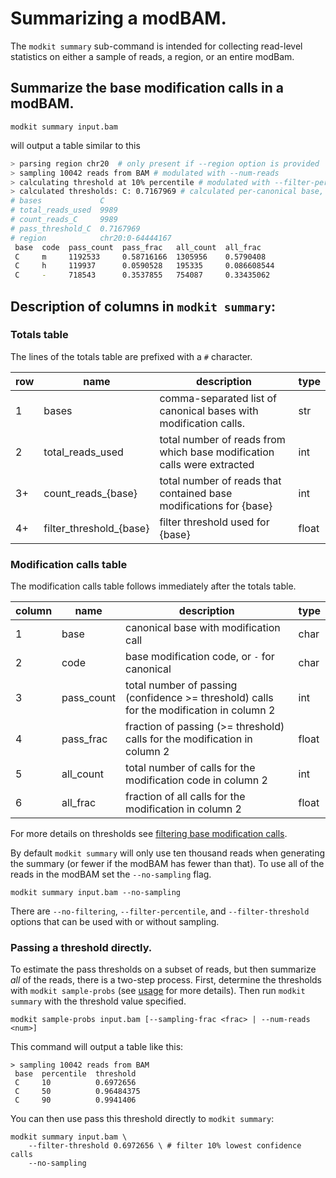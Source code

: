 # Summarizing a modBAM.

The `modkit summary` sub-command is intended for collecting read-level statistics on
either a sample of reads, a region, or an entire modBam.

## Summarize the base modification calls in a modBAM.

```
modkit summary input.bam 
```

will output a table similar to this

```bash
> parsing region chr20  # only present if --region option is provided
> sampling 10042 reads from BAM # modulated with --num-reads
> calculating threshold at 10% percentile # modulated with --filter-percentile
> calculated thresholds: C: 0.7167969 # calculated per-canonical base, on the fly
# bases             C
# total_reads_used  9989
# count_reads_C     9989
# pass_threshold_C  0.7167969
# region            chr20:0-64444167
 base  code  pass_count  pass_frac   all_count  all_frac
 C     m     1192533     0.58716166  1305956    0.5790408
 C     h     119937      0.0590528   195335     0.086608544
 C     -     718543      0.3537855   754087     0.33435062
```

## Description of columns in `modkit summary`:
### Totals table
The lines of the totals table are prefixed with a `#` character.

| row | name                    | description                                                             | type   |
|-----|-------------------------|-------------------------------------------------------------------------|--------|
| 1   | bases                   | comma-separated list of canonical bases with modification calls.        | str    |
| 2   | total_reads_used        | total number of reads from which base modification calls were extracted | int    |
| 3+  | count_reads_{base}      | total number of reads that contained base modifications for {base}      | int    |
| 4+  | filter_threshold_{base} | filter threshold used for {base}                                        | float  |

### Modification calls table
The modification calls table follows immediately after the totals table.

| column | name       | description                                                                              | type  |
|--------|------------|------------------------------------------------------------------------------------------|-------|
| 1      | base       | canonical base with modification call                                                    | char  |
| 2      | code       | base modification code, or `-` for canonical                                             | char  |
| 3      | pass_count | total number of passing (confidence >= threshold) calls for the modification in column 2 | int   |
| 4      | pass_frac  | fraction of passing (>= threshold) calls for the modification in column 2                | float |
| 5      | all_count  | total number of calls for the modification code in column 2                              | int   |
| 6      | all_frac   | fraction of all calls for the modification in column 2                                   | float |


For more details on thresholds see [filtering base modification calls](./filtering.md).


By default `modkit summary` will only use ten thousand reads when generating the summary
(or fewer if the modBAM has fewer than that). To use all of the reads in the modBAM set
the `--no-sampling` flag.

```
modkit summary input.bam --no-sampling
```

There are `--no-filtering`, `--filter-percentile`, and `--filter-threshold` options that
can be used with or without sampling.

### Passing a threshold directly.

To estimate the pass thresholds on a subset of reads, but then summarize _all_ of the
reads, there is a two-step process. First, determine the thresholds with `modkit
sample-probs` (see [usage](./advanced_usage.html#sample-probs) for more details). Then run
`modkit summary` with the threshold value specified.

```
modkit sample-probs input.bam [--sampling-frac <frac> | --num-reads <num>]
```

This command will output a table like this:

```
> sampling 10042 reads from BAM
 base  percentile  threshold
 C     10          0.6972656
 C     50          0.96484375
 C     90          0.9941406
```

You can then use pass this threshold directly to `modkit summary`:

```
modkit summary input.bam \
    --filter-threshold 0.6972656 \ # filter 10% lowest confidence calls
    --no-sampling
```

